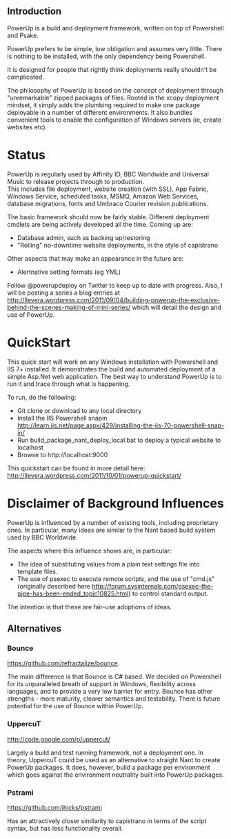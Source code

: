 ## Introduction

PowerUp is a build and deployment framework, written on top of Powershell and Psake.  

PowerUp prefers to be simple, low obligation and assumes very little. 
There is nothing to be installed, with the only dependency being Powershell. 

It is designed for people that rightly think deployments really shouldn't be complicated. 

The philosophy of PowerUp is based on the concept of deployment through "unremarkable" zipped packages of files. 
Rooted in the xcopy deployment mindset, it simply adds the plumbing required to make one package deployable in a number of different environments.
It also bundles convenient  tools to enable the configuration of Windows servers (ie, create websites etc).

# Status

PowerUp is regularly used by Affinity ID, BBC Worldwide and Universal Music to release projects through to production.  
This includes file deployment, website creation (with SSL), App Fabric, Windows Service, scheduled tasks, MSMQ, Amazon Web Services, database migrations, fonts and Umbraco Courier revision publications.  

The basic framework should now be fairly stable.
Different deployment cmdlets are being actively developed all the time. Coming up are:  
- Database admin, such as backing up/restoring  
- "Rolling" no-downtime website deployments, in the style of capistrano 

Other aspects that may make an appearance in the future are:  
- Alertnative setting formats (eg YML)  

Follow @powerupdeploy on Twitter to keep up to date with progress.
Also, I will be posting a series a blog entries at http://llevera.wordpress.com/2011/09/04/building-powerup-the-exclusive-behind-the-scenes-making-of-mini-series/ which will detail the design and use of PowerUp.

# QuickStart

This quick start will work on any Windows installation with Powershell and IIS 7+ installed.
It demonstrates the build and automated deployment of a simple Asp.Net web application. The best way to understand PowerUp is to run it and trace through what is happening. 

To run, do the following:  

- Git clone or download to any local directory
- Install the IIS Powershell snapin http://learn.iis.net/page.aspx/429/installing-the-iis-70-powershell-snap-in/
- Run build_package_nant_deploy_local.bat to deploy a typical website to localhost
- Browse to http://localhost:9000 

This quickstart can be found in more detail here: http://llevera.wordpress.com/2011/10/01/powerup-quickstart/

# Disclaimer of Background Influences

PowerUp is influenced by a number of existing tools, including proprietary ones.
In particular, many ideas are similar to the Nant based build system used by BBC Worldwide.

The aspects where this influence shows are, in particular:  
- The idea of substituting values from a plain text settings file into template files.  
- The use of psexec to execute remote scripts, and the use of "cmd.js" (originally described here http://forum.sysinternals.com/psexec-the-pipe-has-been-ended_topic10825.html) to control standard output.  

The intention is that these are fair-use adoptions of ideas.

## Alternatives

### Bounce
https://github.com/refractalize/bounce. 

The main difference is that Bounce is C# based. We decided on Powershell for its unparalleled breath of support in Windows, flexibility across languages, and to provide a very low barrier for entry. Bounce has other strengths - more maturity, clearer semantics and testability. There is future potential for the use of Bounce within PowerUp. 

### UppercuT
http://code.google.com/p/uppercut/

Largely a build and test running framework, not a deployment one.
In theory, UppercuT could be used as an alternative to straight Nant to create PowerUp packages.
It does, however, build a package per environment which goes against the environment neutrality built into PowerUp packages.

### Pstrami
https://github.com/jhicks/pstrami

Has an attractively closer similarity to capistrano in terms of the script syntax, but has less functionality overall.
